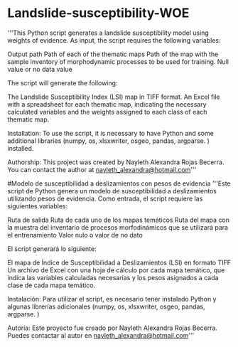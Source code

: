 # Landslide-susceptibility-WOE

'''This Python script generates a landslide susceptibility model using weights of evidence. As input, the script requires the following variables:

Output path
Path of each of the thematic maps
Path of the map with the sample inventory of morphodynamic processes to be used for training.
Null value or no data value

The script will generate the following:

The Landslide Susceptibility Index (LSI) map in TIFF format.
An Excel file with a spreadsheet for each thematic map, indicating the necessary calculated variables and the weights assigned to each class of each thematic map.

Installation:
To use the script, it is necessary to have Python and some additional libraries (numpy, os, xlsxwriter, osgeo, pandas, argparse. ) installed.

Authorship:
This project was created by Nayleth Alexandra Rojas Becerra. You can contact the author at nayleth_alexandra@hotmail.com'''


#Modelo de susceptibilidad a deslizamientos con pesos de evidencia
'''Este script de Python genera un modelo de susceptibilidad a deslizamientos utilizando pesos de evidencia. Como entrada, el script requiere las siguientes variables:

Ruta de salida
Ruta de cada uno de los mapas temáticos
Ruta del mapa con la muestra del inventario de procesos morfodinámicos que se utilizará para el entrenamiento
Valor nulo o valor de no dato

El script generará lo siguiente:

El mapa de Índice de Susceptibilidad a Deslizamientos (LSI) en formato TIFF
Un archivo de Excel con una hoja de cálculo por cada mapa temático, que indica las variables calculadas necesarias y los pesos asignados a cada clase de cada mapa temático.

Instalación:
Para utilizar el script, es necesario tener instalado Python y algunas librerías adicionales (numpy, os, xlsxwriter, osgeo, pandas, argparse. )

Autoría:
Este proyecto fue creado por Nayleth Alexandra Rojas Becerra. Puedes contactar al autor en nayleth_alexandra@hotmail.com'''
